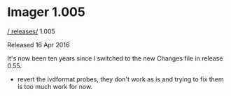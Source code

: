 # Imager 1.005

[ / ](..) [releases/](./) 1.005

Released 16 Apr 2016

It's now been ten years since I switched to the new Changes file in release 0.55.

 - revert the ivdformat probes, they don't work as is and trying to fix them is too much work for now.